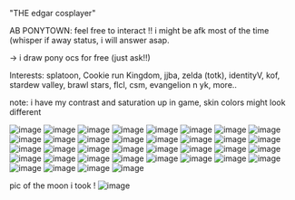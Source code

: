 "THE edgar cosplayer"

AB PONYTOWN: feel free to interact !! i might be afk most of the time (whisper if away status, i will answer asap.   

-> i draw pony ocs for free (just ask!!)

Interests: splatoon, Cookie run Kingdom, jjba, zelda (totk), identityV, kof, stardew valley, brawl stars, flcl, csm, evangelion n yk, more.. 


note: i have my contrast and saturation up in game, skin colors might look different


![image](https://github.com/piedisporchi/piedisporchi/assets/140103880/febd24a9-cbe5-4a68-be95-045e19f1b4be) ![image](https://github.com/piedisporchi/piedisporchi/assets/140103880/068fc31c-8ebb-4ebf-a225-68318e96cd90) ![image](https://github.com/piedisporchi/piedisporchi/assets/140103880/8878cb2c-2646-40d1-96b7-8acec0e745c9) ![image](https://github.com/piedisporchi/piedisporchi/assets/140103880/a331cbf6-a8c9-4b9d-b582-07f2e09d546f) ![image](https://github.com/piedisporchi/piedisporchi/assets/140103880/b91ce09a-c5f8-4977-8fd7-2b5289348b44) ![image](https://github.com/piedisporchi/piedisporchi/assets/140103880/da032de4-27e7-4dad-9d5c-8ce87528e7ff) ![image](https://github.com/piedisporchi/piedisporchi/assets/140103880/febd24a9-cbe5-4a68-be95-045e19f1b4be) ![image](https://github.com/piedisporchi/piedisporchi/assets/140103880/068fc31c-8ebb-4ebf-a225-68318e96cd90) ![image](https://github.com/piedisporchi/piedisporchi/assets/140103880/8878cb2c-2646-40d1-96b7-8acec0e745c9) ![image](https://github.com/piedisporchi/piedisporchi/assets/140103880/a331cbf6-a8c9-4b9d-b582-07f2e09d546f) ![image](https://github.com/piedisporchi/piedisporchi/assets/140103880/b91ce09a-c5f8-4977-8fd7-2b5289348b44) ![image](https://github.com/piedisporchi/piedisporchi/assets/140103880/da032de4-27e7-4dad-9d5c-8ce87528e7ff) ![image](https://github.com/piedisporchi/piedisporchi/assets/140103880/febd24a9-cbe5-4a68-be95-045e19f1b4be) ![image](https://github.com/piedisporchi/piedisporchi/assets/140103880/068fc31c-8ebb-4ebf-a225-68318e96cd90) ![image](https://github.com/piedisporchi/piedisporchi/assets/140103880/8878cb2c-2646-40d1-96b7-8acec0e745c9) ![image](https://github.com/piedisporchi/piedisporchi/assets/140103880/a331cbf6-a8c9-4b9d-b582-07f2e09d546f) ![image](https://github.com/piedisporchi/piedisporchi/assets/140103880/b91ce09a-c5f8-4977-8fd7-2b5289348b44) ![image](https://github.com/piedisporchi/piedisporchi/assets/140103880/da032de4-27e7-4dad-9d5c-8ce87528e7ff) ![image](https://github.com/piedisporchi/piedisporchi/assets/140103880/febd24a9-cbe5-4a68-be95-045e19f1b4be) ![image](https://github.com/piedisporchi/piedisporchi/assets/140103880/068fc31c-8ebb-4ebf-a225-68318e96cd90) ![image](https://github.com/piedisporchi/piedisporchi/assets/140103880/8878cb2c-2646-40d1-96b7-8acec0e745c9) ![image](https://github.com/piedisporchi/piedisporchi/assets/140103880/a331cbf6-a8c9-4b9d-b582-07f2e09d546f) ![image](https://github.com/piedisporchi/piedisporchi/assets/140103880/b91ce09a-c5f8-4977-8fd7-2b5289348b44) ![image](https://github.com/piedisporchi/piedisporchi/assets/140103880/da032de4-27e7-4dad-9d5c-8ce87528e7ff) ![image](https://github.com/piedisporchi/piedisporchi/assets/140103880/febd24a9-cbe5-4a68-be95-045e19f1b4be) ![image](https://github.com/piedisporchi/piedisporchi/assets/140103880/068fc31c-8ebb-4ebf-a225-68318e96cd90) ![image](https://github.com/piedisporchi/piedisporchi/assets/140103880/8878cb2c-2646-40d1-96b7-8acec0e745c9) ![image](https://github.com/piedisporchi/piedisporchi/assets/140103880/a331cbf6-a8c9-4b9d-b582-07f2e09d546f) ![image](https://github.com/piedisporchi/piedisporchi/assets/140103880/b91ce09a-c5f8-4977-8fd7-2b5289348b44) ![image](https://github.com/piedisporchi/piedisporchi/assets/140103880/da032de4-27e7-4dad-9d5c-8ce87528e7ff) ![image](https://github.com/piedisporchi/piedisporchi/assets/140103880/febd24a9-cbe5-4a68-be95-045e19f1b4be) ![image](https://github.com/piedisporchi/piedisporchi/assets/140103880/068fc31c-8ebb-4ebf-a225-68318e96cd90) ![image](https://github.com/piedisporchi/piedisporchi/assets/140103880/8878cb2c-2646-40d1-96b7-8acec0e745c9) ![image](https://github.com/piedisporchi/piedisporchi/assets/140103880/a331cbf6-a8c9-4b9d-b582-07f2e09d546f) ![image](https://github.com/piedisporchi/piedisporchi/assets/140103880/b91ce09a-c5f8-4977-8fd7-2b5289348b44) ![image](https://github.com/piedisporchi/piedisporchi/assets/140103880/da032de4-27e7-4dad-9d5c-8ce87528e7ff)



pic of the moon i took !
![image](https://github.com/piedisporchi/piedisporchi/assets/140103880/33752a90-f925-441f-9563-791ceec27594)





